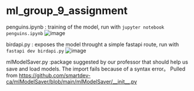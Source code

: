 # ml_group_9_assignment

penguins.ipynb : training of the model, run with `jupyter notebook penguins.ipynb` 
![image](https://github.com/Vienne275/ml_group_9_assignment/assets/147317133/b9622e0f-4843-4d0e-b22b-e1efbf373bd7)


birdapi.py : exposes the model throught a simple fastapi route, run with `fastapi dev birdapi.py`
![image](https://github.com/Vienne275/ml_group_9_assignment/assets/147317133/d809fb19-5a5e-4511-8e4e-26fa97600656)

mlModelSaver.py :package suggested by our professor that should help us save and load models. The import fails because of a syntax error。 Pulled from https://github.com/smartdev-ca/mlModelSaver/blob/main/mlModelSaver/__init__.py
